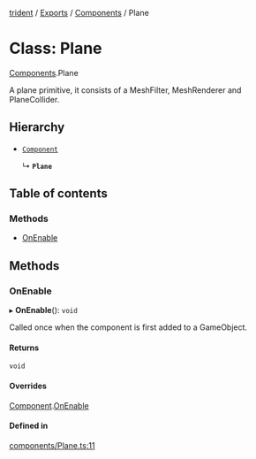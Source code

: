 [trident](../README.md) / [Exports](../modules.md) / [Components](../modules/Components.md) / Plane

# Class: Plane

[Components](../modules/Components.md).Plane

A plane primitive, it consists of a MeshFilter, MeshRenderer and PlaneCollider.

## Hierarchy

- [`Component`](Components.Component.md)

  ↳ **`Plane`**

## Table of contents

### Methods

- [OnEnable](Components.Plane.md#onenable)

## Methods

### OnEnable

▸ **OnEnable**(): `void`

Called once when the component is first added to a GameObject.

#### Returns

`void`

#### Overrides

[Component](Components.Component.md).[OnEnable](Components.Component.md#onenable)

#### Defined in

[components/Plane.ts:11](https://github.com/AIFanatic/Trident/blob/8a19b43/src/components/Plane.ts#L11)
